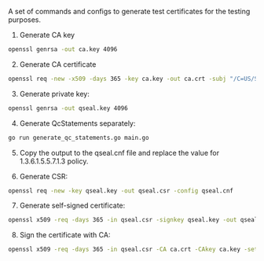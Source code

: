 A set of commands and configs to generate test certificates for the testing purposes.



1. Generate CA key
```bash
openssl genrsa -out ca.key 4096
```

2. Generate CA certificate
```bash
openssl req -new -x509 -days 365 -key ca.key -out ca.crt -subj "/C=US/ST=CA/L=San Francisco/O=Test/OU=Test/CN=ca"
```

3. Generate private key:
```bash
openssl genrsa -out qseal.key 4096
```

4. Generate QcStatements separately:
```bash
go run generate_qc_statements.go main.go
```

5. Copy the output to the qseal.cnf file and replace the value for 1.3.6.1.5.5.7.1.3 policy.


6. Generate CSR:
```bash
openssl req -new -key qseal.key -out qseal.csr -config qseal.cnf
```

7. Generate self-signed certificate:
```bash
openssl x509 -req -days 365 -in qseal.csr -signkey qseal.key -out qseal.crt -extensions v3_ext -extfile qseal.cnf
```


8. Sign the certificate with CA:
```bash
openssl x509 -req -days 365 -in qseal.csr -CA ca.crt -CAkey ca.key -set_serial 01 -out qseal.pem -extensions v3_ext -extfile qseal.cnf
```

